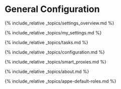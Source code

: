 ---
---

# General Configuration

{% include_relative _topics/settings_overview.md %}

{% include_relative _topics/my_settings.md %}

{% include_relative _topics/tasks.md %}

{% include_relative _topics/configuration.md %}

{% include_relative _topics/smart_proxies.md %}

{% include_relative _topics/about.md %}

{% include_relative _topics/appe-default-roles.md %}
